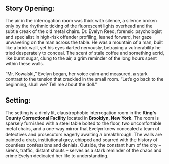 ## Story Opening:

The air in the interrogation room was thick with silence, a silence broken only by the rhythmic ticking of the fluorescent lights overhead and the subtle creak of the old metal chairs. Dr. Evelyn Reed, forensic psychologist and specialist in high-risk offender profiling, leaned forward, her gaze unwavering on the man across the table. He was a mountain of a man, built like a brick wall, yet his eyes darted nervously, betraying a vulnerability he tried desperately to conceal. The scent of stale coffee and something acrid, like burnt sugar, clung to the air, a grim reminder of the long hours spent within these walls.

“Mr. Kowalski,” Evelyn began, her voice calm and measured, a stark contrast to the tension that crackled in the small room. “Let’s go back to the beginning, shall we? Tell me about the doll.”

## Setting:

The setting is a dimly lit, claustrophobic interrogation room in the **King's County Correctional Facility** located in **Brooklyn, New York**. The room is sparsely furnished with a steel table bolted to the floor, two uncomfortable metal chairs, and a one-way mirror that Evelyn knew concealed a team of detectives and prosecutors eagerly awaiting a breakthrough. The walls are painted a drab, institutional grey, chipped and scarred with the history of countless confessions and denials. Outside, the constant hum of the city – sirens, traffic, distant shouts – serves as a stark reminder of the chaos and crime Evelyn dedicated her life to understanding.
